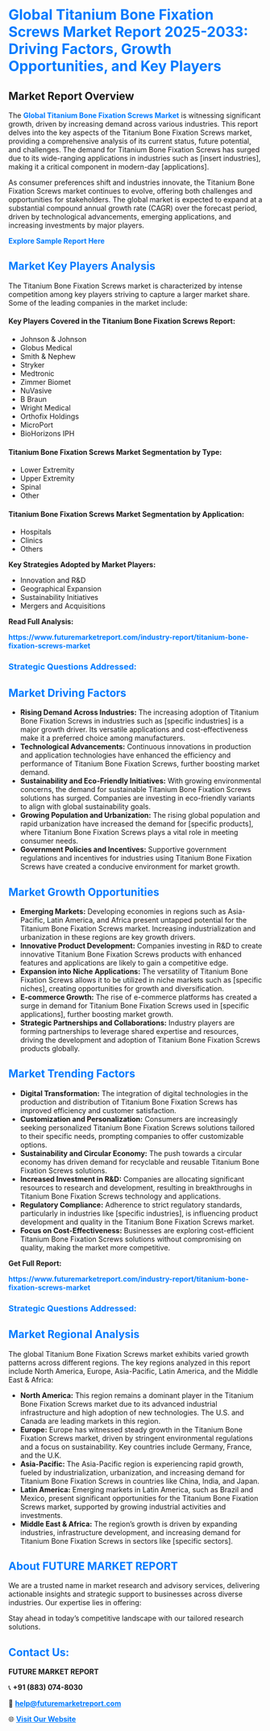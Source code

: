 <h1 style="color: #007BFF;">Global Titanium Bone Fixation Screws Market Report 2025-2033: Driving Factors, Growth Opportunities, and Key Players</h1>

<section id="overview">
<h2>Market Report Overview</h2>
<p>The <a href="https://www.futuremarketreport.com/industry-report/titanium-bone-fixation-screws-market" style="color: #007BFF; text-decoration: none;"><strong>Global Titanium Bone Fixation Screws Market</strong></a> is witnessing significant growth, driven by increasing demand across various industries. This report delves into the key aspects of the Titanium Bone Fixation Screws market, providing a comprehensive analysis of its current status, future potential, and challenges. The demand for Titanium Bone Fixation Screws has surged due to its wide-ranging applications in industries such as [insert industries], making it a critical component in modern-day [applications].</p>
<p>As consumer preferences shift and industries innovate, the Titanium Bone Fixation Screws market continues to evolve, offering both challenges and opportunities for stakeholders. The global market is expected to expand at a substantial compound annual growth rate (CAGR) over the forecast period, driven by technological advancements, emerging applications, and increasing investments by major players.</p>
</section>

<section id="overview">
<p><a href="https://www.futuremarketreport.com/request-sample/reportId=78433" style="color: #007BFF; text-decoration: none;"><strong>Explore Sample Report Here</strong></a></p>
</section>

<section id="key-players">
<h2 style="color: #007BFF;">Market Key Players Analysis</h2>
<p>The Titanium Bone Fixation Screws market is characterized by intense competition among key players striving to capture a larger market share. Some of the leading companies in the market include:</p>
<h4>Key Players Covered in the Titanium Bone Fixation Screws Report:</h4>
<ul><li>Johnson &amp; Johnson</li><li>Globus Medical</li><li>Smith &amp; Nephew</li><li>Stryker</li><li>Medtronic</li><li>Zimmer Biomet</li><li>NuVasive</li><li>B Braun</li><li>Wright Medical</li><li>Orthofix Holdings</li><li>MicroPort</li><li>BioHorizons IPH</li></ul>
<h4>Titanium Bone Fixation Screws Market Segmentation by Type:</h4>
<ul><li>Lower Extremity</li><li>Upper Extremity</li><li>Spinal</li><li>Other</li></ul>

<h4>Titanium Bone Fixation Screws Market Segmentation by Application:</h4>
<ul><li>Hospitals</li><li>Clinics</li><li>Others</li></ul>
<p><strong>Key Strategies Adopted by Market Players:</strong></p>
<ul>
<li>Innovation and R&D</li>
<li>Geographical Expansion</li>
<li>Sustainability Initiatives</li>
<li>Mergers and Acquisitions</li>
</ul>
</section>

<section>
<p><strong>Read Full Analysis: </strong></p><a href="https://www.futuremarketreport.com/industry-report/titanium-bone-fixation-screws-market" style="color: #007BFF; text-decoration: none;"><strong>https://www.futuremarketreport.com/industry-report/titanium-bone-fixation-screws-market</strong></a>
<h3 style="color: #007BFF;">Strategic Questions Addressed:</h3>
</section>

<section id="driving-factors">
<h2 style="color: #007BFF;">Market Driving Factors</h2>
<ul>
<li><strong>Rising Demand Across Industries:</strong> The increasing adoption of Titanium Bone Fixation Screws in industries such as [specific industries] is a major growth driver. Its versatile applications and cost-effectiveness make it a preferred choice among manufacturers.</li>
<li><strong>Technological Advancements:</strong> Continuous innovations in production and application technologies have enhanced the efficiency and performance of Titanium Bone Fixation Screws, further boosting market demand.</li>
<li><strong>Sustainability and Eco-Friendly Initiatives:</strong> With growing environmental concerns, the demand for sustainable Titanium Bone Fixation Screws solutions has surged. Companies are investing in eco-friendly variants to align with global sustainability goals.</li>
<li><strong>Growing Population and Urbanization:</strong> The rising global population and rapid urbanization have increased the demand for [specific products], where Titanium Bone Fixation Screws plays a vital role in meeting consumer needs.</li>
<li><strong>Government Policies and Incentives:</strong> Supportive government regulations and incentives for industries using Titanium Bone Fixation Screws have created a conducive environment for market growth.</li>
</ul>
</section>

<section id="growth-opportunities">
<h2 style="color: #007BFF;">Market Growth Opportunities</h2>
<ul>
<li><strong>Emerging Markets:</strong> Developing economies in regions such as Asia-Pacific, Latin America, and Africa present untapped potential for the Titanium Bone Fixation Screws market. Increasing industrialization and urbanization in these regions are key growth drivers.</li>
<li><strong>Innovative Product Development:</strong> Companies investing in R&D to create innovative Titanium Bone Fixation Screws products with enhanced features and applications are likely to gain a competitive edge.</li>
<li><strong>Expansion into Niche Applications:</strong> The versatility of Titanium Bone Fixation Screws allows it to be utilized in niche markets such as [specific niches], creating opportunities for growth and diversification.</li>
<li><strong>E-commerce Growth:</strong> The rise of e-commerce platforms has created a surge in demand for Titanium Bone Fixation Screws used in [specific applications], further boosting market growth.</li>
<li><strong>Strategic Partnerships and Collaborations:</strong> Industry players are forming partnerships to leverage shared expertise and resources, driving the development and adoption of Titanium Bone Fixation Screws products globally.</li>
</ul>
</section>

<section id="trending-factors">
<h2 style="color: #007BFF;">Market Trending Factors</h2>
<ul>
<li><strong>Digital Transformation:</strong> The integration of digital technologies in the production and distribution of Titanium Bone Fixation Screws has improved efficiency and customer satisfaction.</li>
<li><strong>Customization and Personalization:</strong> Consumers are increasingly seeking personalized Titanium Bone Fixation Screws solutions tailored to their specific needs, prompting companies to offer customizable options.</li>
<li><strong>Sustainability and Circular Economy:</strong> The push towards a circular economy has driven demand for recyclable and reusable Titanium Bone Fixation Screws solutions.</li>
<li><strong>Increased Investment in R&D:</strong> Companies are allocating significant resources to research and development, resulting in breakthroughs in Titanium Bone Fixation Screws technology and applications.</li>
<li><strong>Regulatory Compliance:</strong> Adherence to strict regulatory standards, particularly in industries like [specific industries], is influencing product development and quality in the Titanium Bone Fixation Screws market.</li>
<li><strong>Focus on Cost-Effectiveness:</strong> Businesses are exploring cost-efficient Titanium Bone Fixation Screws solutions without compromising on quality, making the market more competitive.</li>
</ul>
</section>

<section>
<p><strong>Get Full Report: </strong></p><a href="https://www.futuremarketreport.com/industry-report/titanium-bone-fixation-screws-market" style="color: #007BFF; text-decoration: none;"><strong>https://www.futuremarketreport.com/industry-report/titanium-bone-fixation-screws-market</strong></a>
<h3 style="color: #007BFF;">Strategic Questions Addressed:</h3>
</section>


<section id="regional-analysis">
<h2 style="color: #007BFF;">Market Regional Analysis</h2>
<p>The global Titanium Bone Fixation Screws market exhibits varied growth patterns across different regions. The key regions analyzed in this report include North America, Europe, Asia-Pacific, Latin America, and the Middle East & Africa:</p>
<ul>
<li><strong>North America:</strong> This region remains a dominant player in the Titanium Bone Fixation Screws market due to its advanced industrial infrastructure and high adoption of new technologies. The U.S. and Canada are leading markets in this region.</li>
<li><strong>Europe:</strong> Europe has witnessed steady growth in the Titanium Bone Fixation Screws market, driven by stringent environmental regulations and a focus on sustainability. Key countries include Germany, France, and the U.K.</li>
<li><strong>Asia-Pacific:</strong> The Asia-Pacific region is experiencing rapid growth, fueled by industrialization, urbanization, and increasing demand for Titanium Bone Fixation Screws in countries like China, India, and Japan.</li>
<li><strong>Latin America:</strong> Emerging markets in Latin America, such as Brazil and Mexico, present significant opportunities for the Titanium Bone Fixation Screws market, supported by growing industrial activities and investments.</li>
<li><strong>Middle East & Africa:</strong> The region’s growth is driven by expanding industries, infrastructure development, and increasing demand for Titanium Bone Fixation Screws in sectors like [specific sectors].</li>
</ul>
</section>

<footer>
<h2 style="color: #007BFF;">About FUTURE MARKET REPORT</h2>
<p>We are a trusted name in market research and advisory services, delivering actionable insights and strategic support to businesses across diverse industries. Our expertise lies in offering:</p>

<p>Stay ahead in today’s competitive landscape with our tailored research solutions.</p>

<h2 style="color: #007BFF;">Contact Us:</h2>
<p><strong>FUTURE MARKET REPORT</strong></p>
<p>📞 <strong>+91 (883) 074-8030</strong></p>
<p>📧 <strong><a href="mailto:help@futuremarketreport.com" style="color: #007BFF;">help@futuremarketreport.com</a></strong></p>
<p>🌐 <strong><a href="https://www.futuremarketreport.com/" style="color: #007BFF;">Visit Our Website</a></strong></p>
</footer>